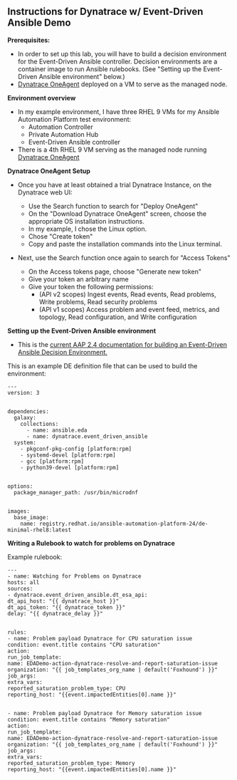## Instructions for Dynatrace w/ Event-Driven Ansible Demo

**Prerequisites:**
- In order to set up this lab, you will have to build a decision environment for the Event-Driven Ansible controller.
Decision environments are a container image to run Ansible rulebooks. (See "Setting up the Event-Driven Ansible environment" below.)
- [Dynatrace OneAgent](https://www.dynatrace.com/platform/oneagent/) deployed on a VM to serve as the managed node.

**Environment overview**
- In my example environment, I have three RHEL 9 VMs for my Ansible Automation Platform test environment:
  - Automation Controller
  - Private Automation Hub
  - Event-Driven Ansible controller
- There is a 4th RHEL 9 VM serving as the managed node running [Dynatrace OneAgent](https://www.dynatrace.com/platform/oneagent/)

**Dynatrace OneAgent Setup**
- Once you have at least obtained a trial Dynatrace Instance, on the Dynatrace web UI:
  - Use the Search function to search for "Deploy OneAgent"
  - On the "Download Dynatrace OneAgent" screen, choose the appropriate OS installation instructions.
  - In my example, I chose the Linux option.
  - Chose "Create token"
  - Copy and paste the installation commands into the Linux terminal.

- Next, use the Search function once again to search for "Access Tokens"
  - On the Access tokens page, choose "Generate new token"
  - Give your token an arbitrary name
  - Give your token the following permissions:
    - (API v2 scopes) Ingest events, Read events, Read problems, Write problems, Read security problems
    - (API v1 scopes) Access problem and event feed, metrics, and topology, Read configuration, and Write configuration

**Setting up the Event-Driven Ansible environment**
- This is the [current AAP 2.4 documentation for building an Event-Driven Ansible Decision Environment.](https://docs.redhat.com/en/documentation/red_hat_ansible_automation_platform/2.4/html/event-driven_ansible_controller_user_guide/eda-decision-environments#eda-decision-environments)

This is an example DE definition file that can be used to build the environment:

~~~
---
version: 3


dependencies:
  galaxy:
    collections:
      - name: ansible.eda
      - name: dynatrace.event_driven_ansible
  system:
    - pkgconf-pkg-config [platform:rpm]
    - systemd-devel [platform:rpm]
    - gcc [platform:rpm]
    - python39-devel [platform:rpm]


options:
  package_manager_path: /usr/bin/microdnf


images:
  base_image:
    name: registry.redhat.io/ansible-automation-platform-24/de-minimal-rhel8:latest
~~~

**Writing a Rulebook to watch for problems on Dynatrace**

Example rulebook:

~~~
---
- name: Watching for Problems on Dynatrace
hosts: all
sources:
- dynatrace.event_driven_ansible.dt_esa_api:
dt_api_host: "{{ dynatrace_host }}"
dt_api_token: "{{ dynatrace_token }}"
delay: "{{ dynatrace_delay }}"


rules:
- name: Problem payload Dynatrace for CPU saturation issue
condition: event.title contains "CPU saturation"
action:
run_job_template:
name: EDADemo-action-dynatrace-resolve-and-report-saturation-issue
organization: "{{ job_templates_org_name | default('Foxhound') }}"
job_args:
extra_vars:
reported_saturation_problem_type: CPU
reporting_host: "{{event.impactedEntities[0].name }}"


- name: Problem payload Dynatrace for Memory saturation issue
condition: event.title contains "Memory saturation"
action:
run_job_template:
name: EDADemo-action-dynatrace-resolve-and-report-saturation-issue
organization: "{{ job_templates_org_name | default('Foxhound') }}"
job_args:
extra_vars:
reported_saturation_problem_type: Memory
reporting_host: "{{event.impactedEntities[0].name }}"
~~~
